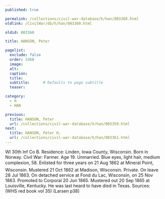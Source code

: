 ```yaml
---
published: true

permalink: /collections/civil-war-database/h/han/003360.html
oldlink: /CivilWar/db/h/han/003360.html

oldid: 003360

title: HANSON, Peter

pagelist:
  exclude: false
  order: 3360
  image: 
  alt:
  caption:
  title:
  subtitle:      # Defaults to page subtitle
  teaser:

category: 
  - H 
  - HAN

previous:
  title: HANSON, Peter
  url: /collections/civil-war-database/h/han/003359.html  
next:
  title: HANSON, Peter H.
  url: /collections/civil-war-database/h/han/003361.html   
---
```

WI 30th Inf Co B. Residence: Linden, Iowa County, Wisconsin. Born in Norway. Civil War: Farmer. Age 19. Unmarried. Blue eyes, light hair, medium complexion, 5&#146;8&#148;. Enlisted for three years on 21 Aug 1862 at Mineral Point, Wisconsin. Mustered 21 Oct 1862 at Madison, Wisconsin. Private. On leave 28 Jul 1863. On detached service at Fond du Lac, Wisconsin, on 25 Nov 1863. Promoted to Corporal 20 Jun 1865. Mustered out 20 Sep 1865 at Louisville, Kentucky. He was last heard to have died in Texas. Sources: (WHS red book vol 35) (Larsen p38)